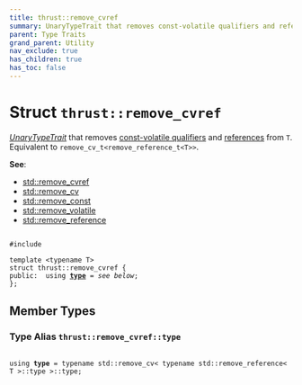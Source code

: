 ```yaml
---
title: thrust::remove_cvref
summary: UnaryTypeTrait that removes const-volatile qualifiers and references from T. Equivalent to remove_cv_t<remove_reference_t<T>>. 
parent: Type Traits
grand_parent: Utility
nav_exclude: true
has_children: true
has_toc: false
---
```


# Struct `thrust::remove_cvref`

<a href="https://en.cppreference.com/w/cpp/named_req/UnaryTypeTrait">_UnaryTypeTrait_</a> that removes <a href="https://en.cppreference.com/w/cpp/language/cv">const-volatile qualifiers</a> and <a href="https://en.cppreference.com/w/cpp/language/reference">references</a> from <code>T</code>. Equivalent to <code>remove&#95;cv&#95;t&lt;remove&#95;reference&#95;t&lt;T&gt;&gt;</code>. 

**See**:
* <a href="https://en.cppreference.com/w/cpp/types/remove_cvref">std::remove_cvref</a>
* <a href="https://en.cppreference.com/w/cpp/types/remove_cv">std::remove_cv</a>
* <a href="https://en.cppreference.com/w/cpp/types/remove_cv">std::remove_const</a>
* <a href="https://en.cppreference.com/w/cpp/types/remove_cv">std::remove_volatile</a>
* <a href="https://en.cppreference.com/w/cpp/types/remove_cv">std::remove_reference</a>

<code class="doxybook">
<span>#include <thrust/type_traits/remove_cvref.h></span><br>
<span>template &lt;typename T&gt;</span>
<span>struct thrust::remove&#95;cvref {</span>
<span>public:</span><span>&nbsp;&nbsp;using <b><a href="{{ site.baseurl }}/api/classes/structthrust_1_1remove__cvref.html#using-type">type</a></b> = <i>see below</i>;</span>
<span>};</span>
</code>

## Member Types

<h3 id="using-type">
Type Alias <code>thrust::remove&#95;cvref::type</code>
</h3>

<code class="doxybook">
<span>using <b>type</b> = typename std::remove&#95;cv&lt; typename std::remove&#95;reference&lt; T &gt;::type &gt;::type;</span></code>

